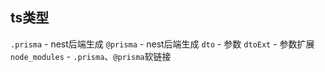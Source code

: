 ## ts类型

`.prisma` - nest后端生成
`@prisma` - nest后端生成
`dto` - 参数
`dtoExt` - 参数扩展
`node_modules` - `.prisma`、`@prisma`软链接


